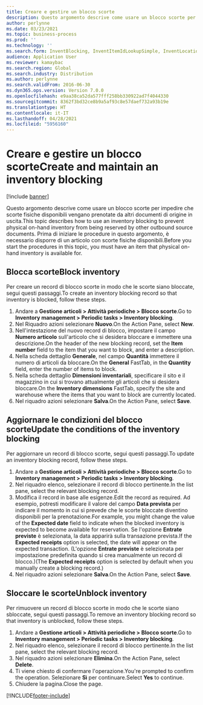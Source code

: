 ```yaml
---
title: Creare e gestire un blocco scorte
description: Questo argomento descrive come usare un blocco scorte per impedire che scorte fisiche disponibili vengano prenotate da altri documenti di origine in uscita.
author: perlynne
ms.date: 03/23/2021
ms.topic: business-process
ms.prod: ''
ms.technology: ''
ms.search.form: InventBlocking, InventItemIdLookupSimple, InventLocationIdLookup
audience: Application User
ms.reviewer: kamaybac
ms.search.region: Global
ms.search.industry: Distribution
ms.author: perlynne
ms.search.validFrom: 2016-06-30
ms.dyn365.ops.version: Version 7.0.0
ms.openlocfilehash: e9aa38ca52da577fff258bb330922ad7f4044330
ms.sourcegitcommit: 8362f3bd32ce8b9a5af93c8e57daef732a93b19e
ms.translationtype: HT
ms.contentlocale: it-IT
ms.lasthandoff: 04/28/2021
ms.locfileid: "5956160"
---
```

# <a name="create-and-maintain-an-inventory-blocking"></a><span data-ttu-id="42cdc-103">Creare e gestire un blocco scorte</span><span class="sxs-lookup"><span data-stu-id="42cdc-103">Create and maintain an inventory blocking</span></span>

[!include [banner](../../includes/banner.md)]

<span data-ttu-id="42cdc-104">Questo argomento descrive come usare un blocco scorte per impedire che scorte fisiche disponibili vengano prenotate da altri documenti di origine in uscita.</span><span class="sxs-lookup"><span data-stu-id="42cdc-104">This topic describes how to use an inventory blocking to prevent physical on-hand inventory from being reserved by other outbound source documents.</span></span> <span data-ttu-id="42cdc-105">Prima di iniziare le procedure in questo argomento, è necessario disporre di un articolo con scorte fisiche disponibili.</span><span class="sxs-lookup"><span data-stu-id="42cdc-105">Before you start the procedures in this topic, you must have an item that physical on-hand inventory is available for.</span></span>

## <a name="block-inventory"></a><span data-ttu-id="42cdc-106">Blocca scorte</span><span class="sxs-lookup"><span data-stu-id="42cdc-106">Block inventory</span></span>

<span data-ttu-id="42cdc-107">Per creare un record di blocco scorte in modo che le scorte siano bloccate, segui questi passaggi.</span><span class="sxs-lookup"><span data-stu-id="42cdc-107">To create an inventory blocking record so that inventory is blocked, follow these steps.</span></span>

1. <span data-ttu-id="42cdc-108">Andare a **Gestione articoli \> Attività periodiche \> Blocco scorte**.</span><span class="sxs-lookup"><span data-stu-id="42cdc-108">Go to **Inventory management \> Periodic tasks \> Inventory blocking**.</span></span>
1. <span data-ttu-id="42cdc-109">Nel Riquadro azioni selezionare **Nuovo**.</span><span class="sxs-lookup"><span data-stu-id="42cdc-109">On the Action Pane, select **New**.</span></span>
1. <span data-ttu-id="42cdc-110">Nell'intestazione del nuovo record di blocco, impostare il campo **Numero articolo** sull'articolo che si desidera bloccare e immettere una descrizione.</span><span class="sxs-lookup"><span data-stu-id="42cdc-110">On the header of the new blocking record, set the **Item number** field to the item that you want to block, and enter a description.</span></span>
1. <span data-ttu-id="42cdc-111">Nella scheda dettaglio **Generale**, nel campo **Quantità** immettere il numero di articoli da bloccare.</span><span class="sxs-lookup"><span data-stu-id="42cdc-111">On the **General** FastTab, in the **Quantity** field, enter the number of items to block.</span></span>
1. <span data-ttu-id="42cdc-112">Nella scheda dettaglio **Dimensioni inventariali**, specificare il sito e il magazzino in cui si trovano attualmente gli articoli che si desidera bloccare.</span><span class="sxs-lookup"><span data-stu-id="42cdc-112">On the **Inventory dimensions** FastTab, specify the site and warehouse where the items that you want to block are currently located.</span></span>
1. <span data-ttu-id="42cdc-113">Nel riquadro azioni selezionare **Salva**.</span><span class="sxs-lookup"><span data-stu-id="42cdc-113">On the Action Pane, select **Save**.</span></span>

## <a name="update-the-conditions-of-the-inventory-blocking"></a><span data-ttu-id="42cdc-114">Aggiornare le condizioni del blocco scorte</span><span class="sxs-lookup"><span data-stu-id="42cdc-114">Update the conditions of the inventory blocking</span></span>

<span data-ttu-id="42cdc-115">Per aggiornare un record di blocco scorte, segui questi passaggi.</span><span class="sxs-lookup"><span data-stu-id="42cdc-115">To update an inventory blocking record, follow these steps.</span></span>

1. <span data-ttu-id="42cdc-116">Andare a **Gestione articoli \> Attività periodiche \> Blocco scorte**.</span><span class="sxs-lookup"><span data-stu-id="42cdc-116">Go to **Inventory management \> Periodic tasks \> Inventory blocking**.</span></span>
1. <span data-ttu-id="42cdc-117">Nel riquadro elenco, selezionare il record di blocco pertinente.</span><span class="sxs-lookup"><span data-stu-id="42cdc-117">In the list pane, select the relevant blocking record.</span></span>
1. <span data-ttu-id="42cdc-118">Modifica il record in base alle esigenze.</span><span class="sxs-lookup"><span data-stu-id="42cdc-118">Edit the record as required.</span></span> <span data-ttu-id="42cdc-119">Ad esempio, potresti modificare il valore del campo **Data prevista** per indicare il momento in cui si prevede che le scorte bloccate diventino disponibili per la prenotazione.</span><span class="sxs-lookup"><span data-stu-id="42cdc-119">For example, you might change the value of the **Expected date** field to indicate when the blocked inventory is expected to become available for reservation.</span></span> <span data-ttu-id="42cdc-120">Se l'opzione **Entrate previste** è selezionata, la data apparirà sulla transazione prevista.</span><span class="sxs-lookup"><span data-stu-id="42cdc-120">If the **Expected receipts** option is selected, the date will appear on the expected transaction.</span></span> <span data-ttu-id="42cdc-121">(L'opzione **Entrate previste** è selezionata per impostazione predefinita quando si crea manualmente un record di blocco.)</span><span class="sxs-lookup"><span data-stu-id="42cdc-121">(The **Expected receipts** option is selected by default when you manually create a blocking record.)</span></span>
1. <span data-ttu-id="42cdc-122">Nel riquadro azioni selezionare **Salva**.</span><span class="sxs-lookup"><span data-stu-id="42cdc-122">On the Action Pane, select **Save**.</span></span>

## <a name="unblock-inventory"></a><span data-ttu-id="42cdc-123">Sloccare le scorte</span><span class="sxs-lookup"><span data-stu-id="42cdc-123">Unblock inventory</span></span>

<span data-ttu-id="42cdc-124">Per rimuovere un record di blocco scorte in modo che le scorte siano sbloccate, segui questi passaggi.</span><span class="sxs-lookup"><span data-stu-id="42cdc-124">To remove an inventory blocking record so that inventory is unblocked, follow these steps.</span></span>

1. <span data-ttu-id="42cdc-125">Andare a **Gestione articoli \> Attività periodiche \> Blocco scorte**.</span><span class="sxs-lookup"><span data-stu-id="42cdc-125">Go to **Inventory management \> Periodic tasks \> Inventory blocking**.</span></span>
1. <span data-ttu-id="42cdc-126">Nel riquadro elenco, selezionare il record di blocco pertinente.</span><span class="sxs-lookup"><span data-stu-id="42cdc-126">In the list pane, select the relevant blocking record.</span></span>
1. <span data-ttu-id="42cdc-127">Nel riquadro azioni selezionare **Elimina**.</span><span class="sxs-lookup"><span data-stu-id="42cdc-127">On the Action Pane, select **Delete**.</span></span>
1. <span data-ttu-id="42cdc-128">Ti viene chiesto di confermare l'operazione.</span><span class="sxs-lookup"><span data-stu-id="42cdc-128">You're prompted to confirm the operation.</span></span> <span data-ttu-id="42cdc-129">Selezionare **Sì** per continuare.</span><span class="sxs-lookup"><span data-stu-id="42cdc-129">Select **Yes** to continue.</span></span>
1. <span data-ttu-id="42cdc-130">Chiudere la pagina.</span><span class="sxs-lookup"><span data-stu-id="42cdc-130">Close the page.</span></span>

[!INCLUDE[footer-include](../../../includes/footer-banner.md)]
